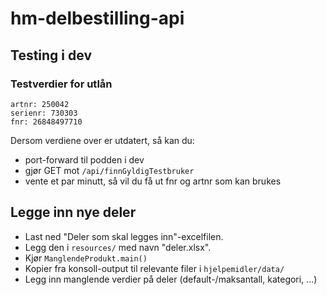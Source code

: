 # hm-delbestilling-api

## Testing i dev

### Testverdier for utlån
```
artnr: 250042
serienr: 730303
fnr: 26848497710
```

Dersom verdiene over er utdatert, så kan du:
- port-forward til podden i dev
- gjør GET mot `/api/finnGyldigTestbruker`
- vente et par minutt, så vil du få ut fnr og artnr som kan brukes

## Legge inn nye deler
- Last ned "Deler som skal legges inn"-excelfilen. 
- Legg den i `resources/` med navn "deler.xlsx".
- Kjør `ManglendeProdukt.main()`
- Kopier fra konsoll-output til relevante filer i `hjelpemidler/data/`
- Legg inn manglende verdier på deler (default-/maksantall, kategori, ...)